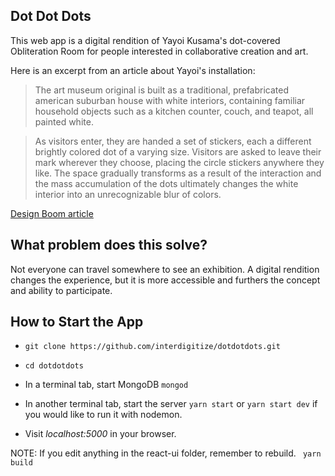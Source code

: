 <!-- # Dot Dot Dots # -->

<!--
> This material was originally posted [here](http://www.quora.com/What-is-Amazons-approach-to-product-development-and-product-management). It is reproduced here for posterities sake.

There is an approach called "working backwards" that is widely used at Amazon. They work backwards from the customer, rather than starting with an idea for a product and trying to bolt customers onto it. While working backwards can be applied to any specific product decision, using this approach is especially important when developing new products or features.

For new initiatives a product manager typically starts by writing an internal press release announcing the finished product. The target audience for the press release is the new/updated product's customers, which can be retail customers or internal users of a tool or technology. Internal press releases are centered around the customer problem, how current solutions (internal or external) fail, and how the new product will blow away existing solutions.

If the benefits listed don't sound very interesting or exciting to customers, then perhaps they're not (and shouldn't be built). Instead, the product manager should keep iterating on the press release until they've come up with benefits that actually sound like benefits. Iterating on a press release is a lot less expensive than iterating on the product itself (and quicker!).

If the press release is more than a page and a half, it is probably too long. Keep it simple. 3-4 sentences for most paragraphs. Cut out the fat. Don't make it into a spec. You can accompany the press release with a FAQ that answers all of the other business or execution questions so the press release can stay focused on what the customer gets. My rule of thumb is that if the press release is hard to write, then the product is probably going to suck. Keep working at it until the outline for each paragraph flows.

Oh, and I also like to write press-releases in what I call "Oprah-speak" for mainstream consumer products. Imagine you're sitting on Oprah's couch and have just explained the product to her, and then you listen as she explains it to her audience. That's "Oprah-speak", not "Geek-speak".

Once the project moves into development, the press release can be used as a touchstone; a guiding light. The product team can ask themselves, "Are we building what is in the press release?" If they find they're spending time building things that aren't in the press release (overbuilding), they need to ask themselves why. This keeps product development focused on achieving the customer benefits and not building extraneous stuff that takes longer to build, takes resources to maintain, and doesn't provide real customer benefit (at least not enough to warrant inclusion in the press release).
 -->

## Dot Dot Dots ##

This web app is a digital rendition of Yayoi Kusama's dot-covered Obliteration Room for people interested in collaborative creation and art.

Here is an excerpt from an article about Yayoi's installation:

  > The art museum original is built as a traditional, prefabricated american suburban house with white interiors, containing familiar household objects such as a kitchen counter, couch, and teapot, all painted white.

  > As visitors enter, they are handed a set of stickers, each a different brightly colored dot of a varying size. Visitors are asked to leave their mark wherever they choose, placing the circle stickers anywhere they like. The space gradually transforms as a result of the interaction and the mass accumulation of the dots ultimately changes the white interior into an unrecognizable blur of colors.

 [Design Boom article](https://www.designboom.com/art/yayoi-kusama-david-zwirner-obliteration-room-new-york-05-26-2015/)

## What problem does this solve? ##
Not everyone can travel somewhere to see an exhibition. A digital rendition changes the experience, but it is more accessible and furthers the concept and ability to participate.

## How to Start the App ##

 * ``` git clone https://github.com/interdigitize/dotdotdots.git ```

 * ``` cd dotdotdots ```

 * In a terminal tab, start MongoDB ```mongod```

 * In another terminal tab, start the server ``` yarn start ``` or ```yarn start dev``` if you would like to run it with nodemon.

 * Visit *localhost:5000* in your browser.

 NOTE: If you edit anything in the react-ui folder, remember to rebuild. ``` yarn build```
